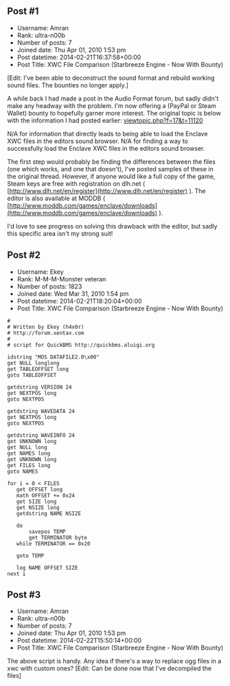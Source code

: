## Post #1
- Username: Amran
- Rank: ultra-n00b
- Number of posts: 7
- Joined date: Thu Apr 01, 2010 1:53 pm
- Post datetime: 2014-02-21T16:37:58+00:00
- Post Title: XWC File Comparison (Starbreeze Engine - Now With Bounty)

[Edit: I've been able to deconstruct the sound format and rebuild working sound files. The bounties no longer apply.]

A while back I had made a post in the Audio Format forum, but sadly didn't make any headway with the problem. I'm now  offering a (PayPal or Steam Wallet) bounty to hopefully garner more interest. The original topic is below with the information I had posted earlier:
[viewtopic.php?f=17&t=11120](http://forum.xentax.com/viewtopic.php?f=17&t=11120)

N/A for information that directly leads to being able to load the Enclave XWC files in the editors sound browser.
N/A for finding a way to successfully load the Enclave XWC files in the editors sound browser.

The first step would probably be finding the differences between the files (one which works, and one that doesn't), I've posted samples of these in the original thread. However, if anyone would like a full copy of the game, Steam keys are free with registration on dlh.net ( [http://www.dlh.net/en/register](http://www.dlh.net/en/register) ). The editor is also available at MODDB ( [http://www.moddb.com/games/enclave/downloads](http://www.moddb.com/games/enclave/downloads) ).

I'd love to see progress on solving this drawback with the editor, but sadly this specific area isn't my strong suit!
## Post #2
- Username: Ekey
- Rank: M-M-M-Monster veteran
- Number of posts: 1823
- Joined date: Wed Mar 31, 2010 1:54 pm
- Post datetime: 2014-02-21T18:20:04+00:00
- Post Title: XWC File Comparison (Starbreeze Engine - Now With Bounty)

```
# 
# Written by Ekey (h4x0r)
# http://forum.xentax.com
# 
# script for QuickBMS http://quickbms.aluigi.org

idstring "MOS DATAFILE2.0\x00"
get NULL longlong
get TABLEOFFSET long
goto TABLEOFFSET

getdstring VERSION 24
get NEXTPOS long
goto NEXTPOS

getdstring WAVEDATA 24
get NEXTPOS long
goto NEXTPOS

getdstring WAVEINFO 24
get UNKNOWN long
get NULL long
get NAMES long
get UNKNOWN long
get FILES long
goto NAMES

for i = 0 < FILES
   get OFFSET long
   math OFFSET += 0x24
   get SIZE long
   get NSIZE long
   getdstring NAME NSIZE
   
   do
       savepos TEMP
       get TERMINATOR byte
   while TERMINATOR == 0x20
    
   goto TEMP	
     
   log NAME OFFSET SIZE
next i
```
## Post #3
- Username: Amran
- Rank: ultra-n00b
- Number of posts: 7
- Joined date: Thu Apr 01, 2010 1:53 pm
- Post datetime: 2014-02-22T15:50:14+00:00
- Post Title: XWC File Comparison (Starbreeze Engine - Now With Bounty)

The above script is handy. Any idea if there's a way to replace ogg files in a xwc with custom ones? [Edit: Can be done now that I've decompiled the files]
